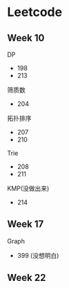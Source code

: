 # Leetcode

## Week 10

DP 
* 198
* 213

筛质数
* 204

拓扑排序
* 207
* 210

Trie
* 208
* 211

KMP(没做出来)
* 214

## Week 17

Graph
* 399 (没想明白)

## Week 22

